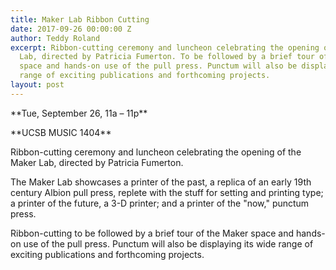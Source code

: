 ```yaml
---
title: Maker Lab Ribbon Cutting
date: 2017-09-26 00:00:00 Z
author: Teddy Roland
excerpt: Ribbon-cutting ceremony and luncheon celebrating the opening of the Maker
  Lab, directed by Patricia Fumerton. To be followed by a brief tour of the Maker
  space and hands-on use of the pull press. Punctum will also be displaying its wide
  range of exciting publications and forthcoming projects.
layout: post
---
```


<p>**Tue, September 26, 11a – 11p**</p>
<p>**UCSB MUSIC 1404**</p>

Ribbon-cutting ceremony and luncheon celebrating the opening of the Maker Lab, directed by Patricia Fumerton.

The Maker Lab showcases a printer of the past, a replica of an early 19th century Albion pull press, replete with the stuff for setting and printing type; a printer of the future, a 3-D printer; and a printer of the "now," punctum press.

Ribbon-cutting to be followed by a brief tour of the Maker space and hands-on use of the pull press. Punctum will also be displaying its wide range of exciting publications and forthcoming projects.